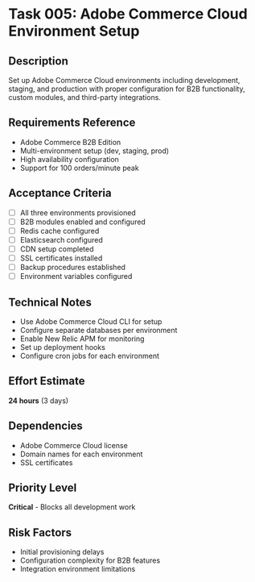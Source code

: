 # Task 005: Adobe Commerce Cloud Environment Setup

## Description
Set up Adobe Commerce Cloud environments including development, staging, and production with proper configuration for B2B functionality, custom modules, and third-party integrations.

## Requirements Reference
- Adobe Commerce B2B Edition
- Multi-environment setup (dev, staging, prod)
- High availability configuration
- Support for 100 orders/minute peak

## Acceptance Criteria
- [ ] All three environments provisioned
- [ ] B2B modules enabled and configured
- [ ] Redis cache configured
- [ ] Elasticsearch configured
- [ ] CDN setup completed
- [ ] SSL certificates installed
- [ ] Backup procedures established
- [ ] Environment variables configured

## Technical Notes
- Use Adobe Commerce Cloud CLI for setup
- Configure separate databases per environment
- Enable New Relic APM for monitoring
- Set up deployment hooks
- Configure cron jobs for each environment

## Effort Estimate
**24 hours** (3 days)

## Dependencies
- Adobe Commerce Cloud license
- Domain names for each environment
- SSL certificates

## Priority Level
**Critical** - Blocks all development work

## Risk Factors
- Initial provisioning delays
- Configuration complexity for B2B features
- Integration environment limitations